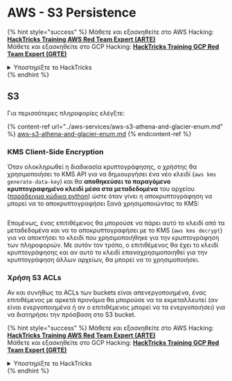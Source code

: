 # AWS - S3 Persistence

{% hint style="success" %}
Μάθετε και εξασκηθείτε στο AWS Hacking:<img src="/.gitbook/assets/image.png" alt="" data-size="line">[**HackTricks Training AWS Red Team Expert (ARTE)**](https://training.hacktricks.xyz/courses/arte)<img src="/.gitbook/assets/image.png" alt="" data-size="line">\
Μάθετε και εξασκηθείτε στο GCP Hacking: <img src="/.gitbook/assets/image (2).png" alt="" data-size="line">[**HackTricks Training GCP Red Team Expert (GRTE)**<img src="/.gitbook/assets/image (2).png" alt="" data-size="line">](https://training.hacktricks.xyz/courses/grte)

<details>

<summary>Υποστηρίξτε το HackTricks</summary>

* Ελέγξτε τα [**σχέδια συνδρομής**](https://github.com/sponsors/carlospolop)!
* **Γίνετε μέλος της** 💬 [**ομάδας Discord**](https://discord.gg/hRep4RUj7f) ή της [**ομάδας telegram**](https://t.me/peass) ή **ακολουθήστε** μας στο **Twitter** 🐦 [**@hacktricks\_live**](https://twitter.com/hacktricks\_live)**.**
* **Μοιραστείτε hacking tricks υποβάλλοντας PRs στα** [**HackTricks**](https://github.com/carlospolop/hacktricks) και [**HackTricks Cloud**](https://github.com/carlospolop/hacktricks-cloud) αποθετήρια στο github.

</details>
{% endhint %}

## S3

Για περισσότερες πληροφορίες ελέγξτε:

{% content-ref url="../aws-services/aws-s3-athena-and-glacier-enum.md" %}
[aws-s3-athena-and-glacier-enum.md](../aws-services/aws-s3-athena-and-glacier-enum.md)
{% endcontent-ref %}

### KMS Client-Side Encryption

Όταν ολοκληρωθεί η διαδικασία κρυπτογράφησης, ο χρήστης θα χρησιμοποιήσει το KMS API για να δημιουργήσει ένα νέο κλειδί (`aws kms generate-data-key`) και θα **αποθηκεύσει το παραγόμενο κρυπτογραφημένο κλειδί μέσα στα μεταδεδομένα** του αρχείου ([παράδειγμα κώδικα python](https://aioboto3.readthedocs.io/en/latest/cse.html#how-it-works-kms-managed-keys)) ώστε όταν γίνει η αποκρυπτογράφηση να μπορεί να το αποκρυπτογραφήσει ξανά χρησιμοποιώντας το KMS:

<figure><img src="../../../.gitbook/assets/image (226).png" alt=""><figcaption></figcaption></figure>

Επομένως, ένας επιτιθέμενος θα μπορούσε να πάρει αυτό το κλειδί από τα μεταδεδομένα και να το αποκρυπτογραφήσει με το KMS (`aws kms decrypt`) για να αποκτήσει το κλειδί που χρησιμοποιήθηκε για την κρυπτογράφηση των πληροφοριών. Με αυτόν τον τρόπο, ο επιτιθέμενος θα έχει το κλειδί κρυπτογράφησης και αν αυτό το κλειδί επαναχρησιμοποιηθεί για την κρυπτογράφηση άλλων αρχείων, θα μπορεί να το χρησιμοποιήσει.

### Χρήση S3 ACLs

Αν και συνήθως τα ACLs των buckets είναι απενεργοποιημένα, ένας επιτιθέμενος με αρκετά προνόμια θα μπορούσε να τα εκμεταλλευτεί (αν είναι ενεργοποιημένα ή αν ο επιτιθέμενος μπορεί να τα ενεργοποιήσει) για να διατηρήσει την πρόσβαση στο S3 bucket.

{% hint style="success" %}
Μάθετε και εξασκηθείτε στο AWS Hacking:<img src="/.gitbook/assets/image.png" alt="" data-size="line">[**HackTricks Training AWS Red Team Expert (ARTE)**](https://training.hacktricks.xyz/courses/arte)<img src="/.gitbook/assets/image.png" alt="" data-size="line">\
Μάθετε και εξασκηθείτε στο GCP Hacking: <img src="/.gitbook/assets/image (2).png" alt="" data-size="line">[**HackTricks Training GCP Red Team Expert (GRTE)**<img src="/.gitbook/assets/image (2).png" alt="" data-size="line">](https://training.hacktricks.xyz/courses/grte)

<details>

<summary>Υποστηρίξτε το HackTricks</summary>

* Ελέγξτε τα [**σχέδια συνδρομής**](https://github.com/sponsors/carlospolop)!
* **Γίνετε μέλος της** 💬 [**ομάδας Discord**](https://discord.gg/hRep4RUj7f) ή της [**ομάδας telegram**](https://t.me/peass) ή **ακολουθήστε** μας στο **Twitter** 🐦 [**@hacktricks\_live**](https://twitter.com/hacktricks\_live)**.**
* **Μοιραστείτε hacking tricks υποβάλλοντας PRs στα** [**HackTricks**](https://github.com/carlospolop/hacktricks) και [**HackTricks Cloud**](https://github.com/carlospolop/hacktricks-cloud) αποθετήρια στο github.

</details>
{% endhint %}
